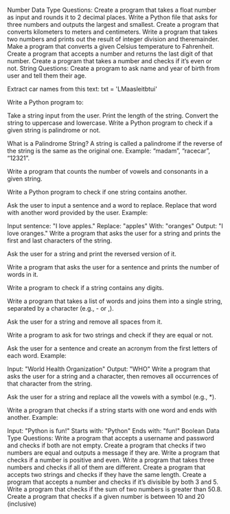 Number Data Type Questions:
Create a program that takes a float number as input and rounds it to 2 decimal places.
Write a Python file that asks for three numbers and outputs the largest and smallest.
Create a program that converts kilometers to meters and centimeters.
Write a program that takes two numbers and prints out the result of integer division and theremainder.
Make a program that converts a given Celsius temperature to Fahrenheit.
Create a program that accepts a number and returns the last digit of that number.
Create a program that takes a number and checks if it’s even or not.
String Questions:
Create a program to ask name and year of birth from user and tell them their age.

Extract car names from this text: txt = 'LMaasleitbtui'

Write a Python program to:

Take a string input from the user.
Print the length of the string.
Convert the string to uppercase and lowercase.
Write a Python program to check if a given string is palindrome or not.

What is a Palindrome String? A string is called a palindrome if the reverse of the string is the same as the original one. Example: “madam”, “racecar”, “12321”.

Write a program that counts the number of vowels and consonants in a given string.

Write a Python program to check if one string contains another.

Ask the user to input a sentence and a word to replace. Replace that word with another word provided by the user.
Example:

Input sentence: "I love apples."
Replace: "apples"
With: "oranges"
Output: "I love oranges."
Write a program that asks the user for a string and prints the first and last characters of the string.

Ask the user for a string and print the reversed version of it.

Write a program that asks the user for a sentence and prints the number of words in it.

Write a program to check if a string contains any digits.

Write a program that takes a list of words and joins them into a single string, separated by a character (e.g., - or ,).

Ask the user for a string and remove all spaces from it.

Write a program to ask for two strings and check if they are equal or not.

Ask the user for a sentence and create an acronym from the first letters of each word.
Example:

Input: "World Health Organization"
Output: "WHO"
Write a program that asks the user for a string and a character, then removes all occurrences of that character from the string.

Ask the user for a string and replace all the vowels with a symbol (e.g., *).

Write a program that checks if a string starts with one word and ends with another.
Example:

Input: "Python is fun!"
Starts with: "Python"
Ends with: "fun!"
Boolean Data Type Questions:
Write a program that accepts a username and password and checks if both are not empty.
Create a program that checks if two numbers are equal and outputs a message if they are.
Write a program that checks if a number is positive and even.
Write a program that takes three numbers and checks if all of them are different.
Create a program that accepts two strings and checks if they have the same length.
Create a program that accepts a number and checks if it’s divisible by both 3 and 5.
Write a program that checks if the sum of two numbers is greater than 50.8. Create a program that checks if a given number is between 10 and 20 (inclusive)

